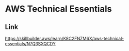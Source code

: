 # AWS Technical Essentials

## Link
https://skillbuilder.aws/learn/K8C2FNZM6X/aws-technical-essentials/N7Q3SXQCDY
